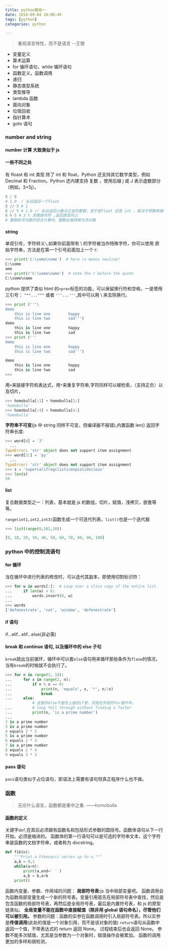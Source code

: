 ```yaml
---
title: python基础一
date: 2018-09-04 10:08:45
tags: [python]
categories: python

---
```


>重视语言特性，而不是语言 --王银
- 变量定义
- 算术运算
- for 循环语句，while 循环语句
- 函数定义，函数调用
- 递归
- 静态类型系统
- 类型推导
- lambda 函数
- 面向对象
- 垃圾回收
- 指针算术
- goto 语句

### number and string

#### number 计算 大致类似于 js

#### 一些不同之处

有 floast 和 int 类型
除了 int 和 float，Python 还支持其它数字类型，例如 Decimal 和 Fraction。Python 还内建支持 复数 ，使用后缀 j 或 J 表示虚数部分（例如，3+5j）。

```py
8 / 8
# 1.0  / 永远返回一个float
8 // 5 # 1
8 // 5 # 1.0 // 永远返回小数点之前的整数，至于是float 还是 int ，取决于除数和被除数的类型
8 % 5 # 3 % 求摸操作符 ,返回类型同上
# 整数和浮点数的混合计算中，整数会被转换为浮点数
```

#### string

单双引号，字符转义`\`,如果你前面带有 \ 的字符被当作特殊字符，你可以使用 原始字符串，方法是在第一个引号前面加上一个 r:

```py
>>> print('C:\some\name')  # here \n means newline!
C:\some
ame
>>> print(r'C:\some\name')  # note the r before the quote
C:\some\name
```

python 提供了类似 html 的`<pre>`标签的功能，可以保留换行符和空格，一是使用三引号： `"""..."""` 或者 `'''...'''`,其中可以用 \ 来去除换行。

```py
>>> print ('''\
demo
	this is line one        happy
	this is line two        sad''')
demo
	this is line one        happy
	this is line two        sad
>>> print ('''
demo
	this is line one        happy
	this is line two        sad''')

demo
	this is line one        happy
	this is line two        sad
>>>
```

用`+`来链接字符和表达式，用`*`来重复字符串,字符同样可以被检索，（支持正负）以及切片，

```py
>>> homobulla[:1] + homobulla[1:]
'homobulla'
>>> homobulla[:4] + homobulla[4:]
'homobulla'
```

<b>字符串不可变</b>(js 中 string 同样不可变，但编译器不报错),内置函数 len() 返回字符串长度:

```py
>>> word[0] = 'J'
  ...
TypeError: 'str' object does not support item assignment
>>> word[2:] = 'py'
  ...
TypeError: 'str' object does not support item assignment
>>> s = 'supercalifragilisticexpialidocious'
>>> len(s)
34
```

#### list

复合数据类型之一：列表，基本就是 js 的数组，切片，赋值，浅拷贝，嵌套等等。

`range(int1,int2,int3)`函数生成一个可迭代列表，`list()`也是一个迭代器

```py
>>> list(range(0,101,10))

[0, 10, 20, 30, 40, 50, 60, 70, 80, 90, 100]
```
### python 中的控制流语句

#### for 循环

当在循环中进行列表的修改时，可以迭代其副本，即使用切割标识符：

```py
>>> for w in words[:]:  # Loop over a slice copy of the entire list.
...     if len(w) > 6:
...         words.insert(0, w)
...
>>> words
['defenestrate', 'cat', 'window', 'defenestrate']
```
#### if 语句

if...elif...elif...else(非必需)

#### break 和 continue 语句, 以及循环中的 else 子句

`break`跳出当前循环，循环中可以套`else`语句用来循环那些条件为`flase`的情况，当有`break`的时候就不会执行了。

```py
>>> for n in range(2, 10):
...     for x in range(2, n):
...         if n % x == 0:
...             print(n, 'equals', x, '*', n//x)
...             break
...     else:
            # 这里的else不是在上面的if里，而是在外层的for循环中，
...         # loop fell through without finding a factor
...         print(n, 'is a prime number')
...
2 is a prime number
3 is a prime number
4 equals 2 * 2
5 is a prime number
6 equals 2 * 3
7 is a prime number
8 equals 2 * 4
9 equals 3 * 3
```

#### pass 语句

`pass`语句类似于占位语句，即语法上需要有语句但真正程序什么也不做。


### 函数

> 无论什么语言，函数都是重中之重. ——homobulla

#### 函数的定义

关键字`def`,在其后必须跟有函数名和包括形式参数的圆括号。函数体语句从下一行开始，必须是缩进的。
函数体的第一行语句可以是可选的字符串文本，这个字符串是函数的文档字符串，或者称为 docstring。

```py
def fib(n):
    """Print a Fibonacci series up to n."""
    a,b = 0,1
    while(a<n):
        print(a,end=' ' )
        a,b = b,a+b
    print()
```

函数内变量、参数、作用域的问题：
<b>局部符号表:</b>js 当中局部变量吧。
函数调用会为函数局部变量生成一个新的符号表。变量引用首先在局部符号表中查找，然后是包含函数的局部符号表，再然后是全局符号表，最后是内置符号表，和 js 的原型链类似。
<b>全局变量不能在函数中直接赋值（除非用 global 语句命名），尽管他们可以被引用。</b>
参数的问题：函数的实参在函数调用时引入局部符号表。所以实参是<b>传值调用</b>(此处的值是一个对象引用，而不是该对象的值)
`return`语句从函数中返回一个值，不带表达式的 return 返回 None。
过程结束后也会返回 None。
参数不能多次赋值，尤其是当参数为一个对象时，赋值操作会被累加。
函数的调用更加的多样和弱检测，
